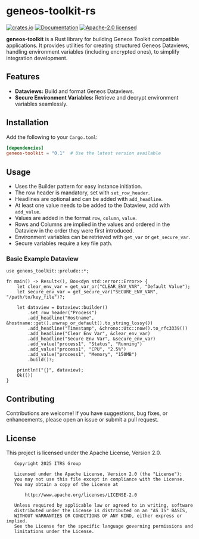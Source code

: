 # geneos-toolkit-rs

[![crates.io](https://img.shields.io/crates/v/geneos-toolkit.svg)](https://crates.io/crates/geneos-toolkit)
[![Documentation](https://docs.rs/geneos-toolkit/badge.svg)](https://docs.rs/geneos-toolkit)
[![Apache-2.0 licensed](https://img.shields.io/crates/l/geneos-toolkit.svg)](./LICENSE)

**geneos-toolkit** is a Rust library for building Geneos Toolkit compatible
applications. It provides utilities for creating structured Geneos Dataviews,
handling environment variables (including encrypted ones), to simplify
integration development.

## Features

- **Dataviews:** Build and format Geneos Dataviews.
- **Secure Environment Variables:** Retrieve and decrypt environment variables
  seamlessly.

## Installation

Add the following to your `Cargo.toml`:

```toml
[dependencies]
geneos-toolkit = "0.1"  # Use the latest version available
```

## Usage

- Uses the Builder pattern for easy instance initiation.
- The row header is mandatory, set with `set_row_header`.
- Headlines are optional and can be added with `add_headline`.
- At least one value needs to be added to the Dataview, add with `add_value`.
- Values are added in the format `row`, `column`, `value`.
- Rows and Columns are implied in the values and ordered in the Dataview in the
  order they were first introduced.
- Environment variables can be retrieved with `get_var` or `get_secure_var`.
- Secure variables require a key file path.

### Basic Example Dataview

```rust,no_run
use geneos_toolkit::prelude::*;

fn main() -> Result<(), Box<dyn std::error::Error>> {
    let clear_env_var = get_var_or("CLEAR_ENV_VAR", "Default Value");
    let secure_env_var = get_secure_var("SECURE_ENV_VAR", "/path/to/key_file")?;

    let dataview = Dataview::builder()
        .set_row_header("Process")
        .add_headline("Hostname", &hostname::get().unwrap_or_default().to_string_lossy())
        .add_headline("Timestamp", &chrono::Utc::now().to_rfc3339())
        .add_headline("Clear Env Var", &clear_env_var)
        .add_headline("Secure Env Var", &secure_env_var)
        .add_value("process1", "Status", "Running")
        .add_value("process1", "CPU", "2.5%")
        .add_value("process1", "Memory", "150MB")
        .build()?;

    println!("{}", dataview);
    Ok(())
}
```

## Contributing

Contributions are welcome! If you have suggestions, bug fixes, or enhancements,
please open an issue or submit a pull request.

## License

This project is licensed under the Apache License, Version 2.0.

```text
   Copyright 2025 ITRS Group

   Licensed under the Apache License, Version 2.0 (the "License");
   you may not use this file except in compliance with the License.
   You may obtain a copy of the License at

       http://www.apache.org/licenses/LICENSE-2.0

   Unless required by applicable law or agreed to in writing, software
   distributed under the License is distributed on an "AS IS" BASIS,
   WITHOUT WARRANTIES OR CONDITIONS OF ANY KIND, either express or implied.
   See the License for the specific language governing permissions and
   limitations under the License.
```
